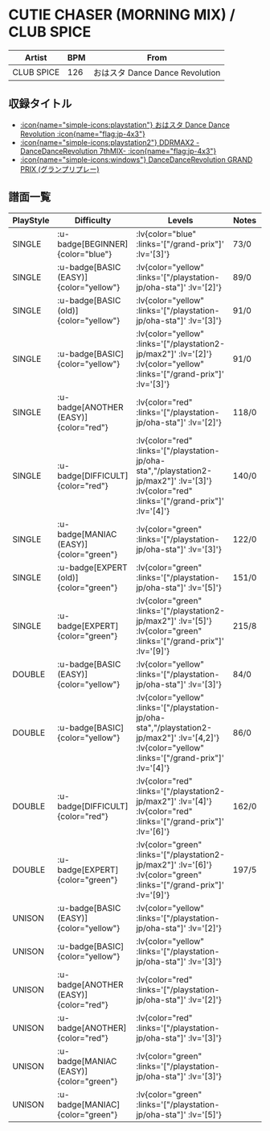 # CUTIE CHASER (MORNING MIX) / CLUB SPICE

|Artist|BPM|From|
|------|---|----|
|CLUB SPICE|126|おはスタ Dance Dance Revolution|

## 収録タイトル

- [ :icon{name="simple-icons:playstation"} おはスタ Dance Dance Revolution :icon{name="flag:jp-4x3"} ](/playstation-jp/oha-sta)
- [ :icon{name="simple-icons:playstation2"} DDRMAX2 -DanceDanceRevolution 7thMIX- :icon{name="flag:jp-4x3"} ](/playstation2-jp/max2)
- [ :icon{name="simple-icons:windows"} DanceDanceRevolution GRAND PRIX (グランプリプレー)](/grand-prix)

## 譜面一覧

|PlayStyle|Difficulty|Levels|Notes|Movie|
|---------|----------|------|-----|-----|
|SINGLE| :u-badge[BEGINNER]{color="blue"} | :lv{color="blue" :links='["/grand-prix"]' :lv='[3]'} |73/0||
|SINGLE| :u-badge[BASIC (EASY)]{color="yellow"} | :lv{color="yellow" :links='["/playstation-jp/oha-sta"]' :lv='[2]'} |89/0||
|SINGLE| :u-badge[BASIC (old)]{color="yellow"} | :lv{color="yellow" :links='["/playstation-jp/oha-sta"]' :lv='[3]'} |91/0||
|SINGLE| :u-badge[BASIC]{color="yellow"} | :lv{color="yellow" :links='["/playstation2-jp/max2"]' :lv='[2]'}  :lv{color="yellow" :links='["/grand-prix"]' :lv='[3]'} |91/0||
|SINGLE| :u-badge[ANOTHER (EASY)]{color="red"} | :lv{color="red" :links='["/playstation-jp/oha-sta"]' :lv='[2]'} |118/0||
|SINGLE| :u-badge[DIFFICULT]{color="red"} | :lv{color="red" :links='["/playstation-jp/oha-sta","/playstation2-jp/max2"]' :lv='[3]'}  :lv{color="red" :links='["/grand-prix"]' :lv='[4]'} |140/0||
|SINGLE| :u-badge[MANIAC (EASY)]{color="green"} | :lv{color="green" :links='["/playstation-jp/oha-sta"]' :lv='[3]'} |122/0||
|SINGLE| :u-badge[EXPERT (old)]{color="green"} | :lv{color="green" :links='["/playstation-jp/oha-sta"]' :lv='[5]'} |151/0||
|SINGLE| :u-badge[EXPERT]{color="green"} | :lv{color="green" :links='["/playstation2-jp/max2"]' :lv='[5]'}  :lv{color="green" :links='["/grand-prix"]' :lv='[9]'} |215/8||
|DOUBLE| :u-badge[BASIC (EASY)]{color="yellow"} | :lv{color="yellow" :links='["/playstation-jp/oha-sta"]' :lv='[3]'} |84/0||
|DOUBLE| :u-badge[BASIC]{color="yellow"} | :lv{color="yellow" :links='["/playstation-jp/oha-sta","/playstation2-jp/max2"]' :lv='[4,2]'}  :lv{color="yellow" :links='["/grand-prix"]' :lv='[4]'} |86/0||
|DOUBLE| :u-badge[DIFFICULT]{color="red"} | :lv{color="red" :links='["/playstation2-jp/max2"]' :lv='[4]'}  :lv{color="red" :links='["/grand-prix"]' :lv='[6]'} |162/0||
|DOUBLE| :u-badge[EXPERT]{color="green"} | :lv{color="green" :links='["/playstation2-jp/max2"]' :lv='[6]'}  :lv{color="green" :links='["/grand-prix"]' :lv='[9]'} |197/5||
|UNISON| :u-badge[BASIC (EASY)]{color="yellow"} | :lv{color="yellow" :links='["/playstation-jp/oha-sta"]' :lv='[2]'} |||
|UNISON| :u-badge[BASIC]{color="yellow"} | :lv{color="yellow" :links='["/playstation-jp/oha-sta"]' :lv='[3]'} |||
|UNISON| :u-badge[ANOTHER (EASY)]{color="red"} | :lv{color="red" :links='["/playstation-jp/oha-sta"]' :lv='[2]'} |||
|UNISON| :u-badge[ANOTHER]{color="red"} | :lv{color="red" :links='["/playstation-jp/oha-sta"]' :lv='[3]'} |||
|UNISON| :u-badge[MANIAC (EASY)]{color="green"} | :lv{color="green" :links='["/playstation-jp/oha-sta"]' :lv='[3]'} |||
|UNISON| :u-badge[MANIAC]{color="green"} | :lv{color="green" :links='["/playstation-jp/oha-sta"]' :lv='[5]'} |||

